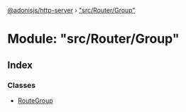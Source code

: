 [@adonisjs/http-server](../README.md) › ["src/Router/Group"](_src_router_group_.md)

# Module: "src/Router/Group"

## Index

### Classes

* [RouteGroup](../classes/_src_router_group_.routegroup.md)

